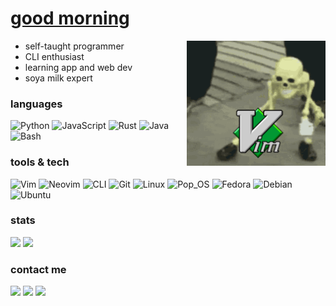 # [good morning](https://www.youtube.com/watch?v=iqWqSxJtBDw&ab_channel=klantskalle)

<div align="left">
<img src="assets/vim-gang.gif" height="200px" align="right"/>

* self-taught programmer
* CLI enthusiast
* learning app and web dev
* soya milk expert

### languages

![Python](https://img.shields.io/badge/-Python-000?&logo=Python)
![JavaScript](https://img.shields.io/badge/-JavaScript-000?&logo=JavaScript)
![Rust](https://img.shields.io/badge/-Rust-000?&logo=rust)
![Java](https://img.shields.io/badge/-☕%20Java-000)
![Bash](https://img.shields.io/badge/-Bash-000?&logo=gnubash)

### tools & tech

![Vim](https://img.shields.io/badge/-Vim-000?&logo=vim)
![Neovim](https://img.shields.io/badge/-Neovim-000?&logo=neovim)
![CLI](https://img.shields.io/badge/-CLI-000?&logo=gnometerminal)
![Git](https://img.shields.io/badge/-Git-000?&logo=git)
![Linux](https://img.shields.io/badge/-Linux-000?&logo=linux)
![Pop_OS](https://img.shields.io/badge/-Pop!OS-000?&logo=popos)
![Fedora](https://img.shields.io/badge/-Fedora-000?&logo=fedora)
![Debian](https://img.shields.io/badge/-Debian-000?&logo=debian)
![Ubuntu](https://img.shields.io/badge/-Ubuntu-000?&logo=ubuntu)

### stats

[![](https://www.codewars.com/users/gongahkia/badges/micro)](https://www.codewars.com/users/gongahkia)
[![](https://img.shields.io/badge/dynamic/json?style=flat&labelColor=black&color=%23ffa116&label=Solved&query=solvedOverTotal&url=https%3A%2F%2Fbadge.xyli.tech/%2Fapi%2Fusers%2Fgongahkia&logo=leetcode&logoColor=yellow)](https://leetcode.com/gongahkia/)

### contact me

[![](https://img.shields.io/badge/-gmail-000?&logo=gmail)](mailto:gabrielzmong@gmail.com?subject=general%20enquiry)
[![](https://img.shields.io/badge/-wordpress-000?&logo=wordpress)](https://gongzm.wordpress.com/)
[![](https://img.shields.io/badge/-linkedIn-000?&logo=linkedin)](https://www.linkedin.com/in/gabriel-zmong/)
